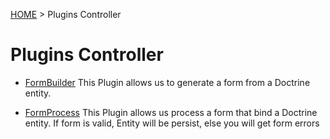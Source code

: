 [HOME](index.md) > Plugins Controller

# Plugins Controller


* [FormBuilder](plugin-controller/form-builder.md)
This Plugin allows us to generate a form from a Doctrine entity.

* [FormProcess](plugin-controller/form-process.md)
This Plugin allows us process a form that bind a Doctrine entity. If form is valid, Entity will be persist, else you will get form errors 